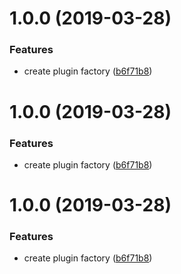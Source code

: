 # 1.0.0 (2019-03-28)


### Features

* create plugin factory ([b6f71b8](https://github.com/team-griffin/webpack-dudupe-plugin/commit/b6f71b8))

# 1.0.0 (2019-03-28)


### Features

* create plugin factory ([b6f71b8](https://github.com/team-griffin/webpack-dudupe-plugin/commit/b6f71b8))

# 1.0.0 (2019-03-28)


### Features

* create plugin factory ([b6f71b8](https://github.com/team-griffin/webpack-dudupe-plugin/commit/b6f71b8))
